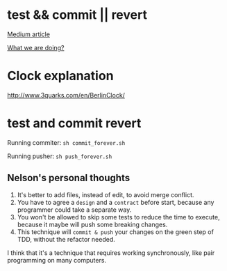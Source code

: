# test && commit || revert

[Medium article](https://medium.com/@kentbeck_7670/test-commit-revert-870bbd756864)

[What we are doing?](https://medium.com/@kentbeck_7670/limbo-on-the-cheap-e4cfae840330)

# Clock explanation

http://www.3quarks.com/en/BerlinClock/

# test and commit revert

Running commiter: ```sh commit_forever.sh```

Running pusher: ```sh push_forever.sh```

## Nelson's personal thoughts

1. It's better to add files, instead of edit, to avoid merge conflict.
2. You have to agree a `design` and a `contract` before start, because any programmer could take a separate way.
3. You won't be allowed to skip some tests to reduce the time to execute, because it maybe will push some breaking changes.
4. This technique will `commit & push` your changes on the green step of TDD, without the refactor needed.

I think that it's a technique that requires working synchronously, like pair programming on many computers.